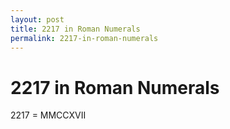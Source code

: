 ```yaml
---
layout: post
title: 2217 in Roman Numerals
permalink: 2217-in-roman-numerals
---
```


# 2217 in Roman Numerals

2217 = MMCCXVII
